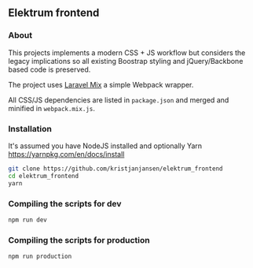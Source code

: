 ## Elektrum frontend

### About

This projects implements a modern CSS + JS workflow but considers the legacy implications so all existing Boostrap styling and jQuery/Backbone based code is preserved.

The project uses [Laravel Mix](https://laravel.com/docs/5.4/mix) a simple Webpack wrapper.

All CSS/JS dependencies are listed in `package.json` and merged and minified in `webpack.mix.js`. 

### Installation

It's assumed you have NodeJS installed and optionally Yarn https://yarnpkg.com/en/docs/install

```sh
git clone https://github.com/kristjanjansen/elektrum_frontend
cd elektrum_frontend
yarn
```

### Compiling the scripts for dev

```sh
npm run dev
```

### Compiling the scripts for production

```sh
npm run production
```

